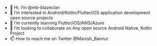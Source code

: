 - 👋 Hi, I’m @mb-blazeclan
- 👀 I’m interested in Android/Kotlin/Flutter/iOS application development open source projects
- 🌱 I’m currently learning Flutter/iOS/AWS/Azure
- 💞️ I’m looking to collaborate on Any open source Android Native, Kotlin Project
- 📫 How to reach me on Twitter @Manish_Bannur

<!---
mb-blazeclan/mb-blazeclan is a ✨ special ✨ repository because its `README.md` (this file) appears on your GitHub profile.
You can click the Preview link to take a look at your changes.
--->
